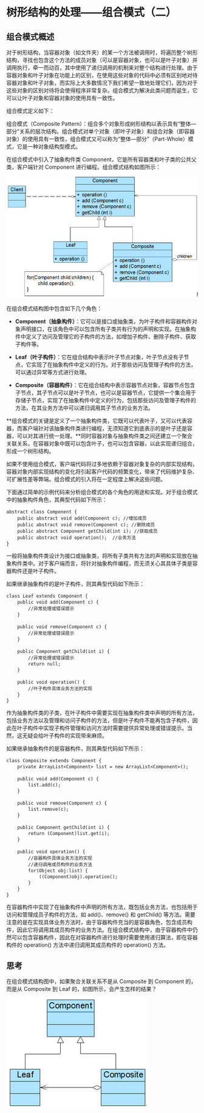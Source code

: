 # 树形结构的处理——组合模式（二）  

## 组合模式概述  

对于树形结构，当容器对象（如文件夹）的某一个方法被调用时，将遍历整个树形结构，寻找也包含这个方法的成员对象（可以是容器对象，也可以是叶子对象）并调用执行，牵一而动百，其中使用了递归调用的机制来对整个结构进行处理。由于容器对象和叶子对象在功能上的区别，在使用这些对象的代码中必须有区别地对待容器对象和叶子对象，而实际上大多数情况下我们希望一致地处理它们，因为对于这些对象的区别对待将会使得程序非常复杂。组合模式为解决此类问题而诞生，它可以让叶子对象和容器对象的使用具有一致性。  

组合模式定义如下：  

组合模式（Composite Pattern）：组合多个对象形成树形结构以表示具有“整体—部分”关系的层次结构。组合模式对单个对象（即叶子对象）和组合对象（即容器对象）的使用具有一致性，组合模式又可以称为“整体—部分”（Part-Whole）模式，它是一种对象结构型模式。  

在组合模式中引入了抽象构件类 Component，它是所有容器类和叶子类的公共父类，客户端针对 Component 进行编程。组合模式结构如图所示：

![组合模式结构图](images/1347029718_6268.jpg)    

在组合模式结构图中包含如下几个角色：  

- **Component（抽象构件）**：它可以是接口或抽象类，为叶子构件和容器构件对象声明接口，在该角色中可以包含所有子类共有行为的声明和实现。在抽象构件中定义了访问及管理它的子构件的方法，如增加子构件、删除子构件、获取子构件等。  

- **Leaf（叶子构件）**：它在组合结构中表示叶子节点对象，叶子节点没有子节点，它实现了在抽象构件中定义的行为。对于那些访问及管理子构件的方法，可以通过异常等方式进行处理。  

- **Composite（容器构件）**：它在组合结构中表示容器节点对象，容器节点包含子节点，其子节点可以是叶子节点，也可以是容器节点，它提供一个集合用于存储子节点，实现了在抽象构件中定义的行为，包括那些访问及管理子构件的方法，在其业务方法中可以递归调用其子节点的业务方法。  

**组合模式的关键是定义了一个抽象构件类，它既可以代表叶子，又可以代表容器，而客户端针对该抽象构件类进行编程，无须知道它到底表示的是叶子还是容器，可以对其进行统一处理。**同时容器对象与抽象构件类之间还建立一个聚合关联关系，在容器对象中既可以包含叶子，也可以包含容器，以此实现递归组合，形成一个树形结构。  

如果不使用组合模式，客户端代码将过多地依赖于容器对象复杂的内部实现结构，容器对象内部实现结构的变化将引起客户代码的频繁变化，带来了代码维护复杂、可扩展性差等弊端。组合模式的引入将在一定程度上解决这些问题。  

下面通过简单的示例代码来分析组合模式的各个角色的用途和实现。对于组合模式中的抽象构件角色，其典型代码如下所示：  

```
abstract class Component {  
    public abstract void add(Component c); //增加成员  
    public abstract void remove(Component c); //删除成员  
    public abstract Component getChild(int i); //获取成员  
    public abstract void operation();  //业务方法  
}   
```

一般将抽象构件类设计为接口或抽象类，将所有子类共有方法的声明和实现放在抽象构件类中。对于客户端而言，将针对抽象构件编程，而无须关心其具体子类是容器构件还是叶子构件。  

如果继承抽象构件的是叶子构件，则其典型代码如下所示：  
  
```
class Leaf extends Component {
	public void add(Component c) { 
		//异常处理或错误提示 
	}	
		
	public void remove(Component c) { 
		//异常处理或错误提示 
	}
	
	public Component getChild(int i) { 
		//异常处理或错误提示
		return null; 
	}
	
	public void operation() {
		//叶子构件具体业务方法的实现
	} 
}
```

作为抽象构件类的子类，在叶子构件中需要实现在抽象构件类中声明的所有方法，包括业务方法以及管理和访问子构件的方法，但是叶子构件不能再包含子构件，因此在叶子构件中实现子构件管理和访问方法时需要提供异常处理或错误提示。当然，这无疑会给叶子构件的实现带来麻烦。  

如果继承抽象构件的是容器构件，则其典型代码如下所示：  

```
class Composite extends Component {
	private ArrayList<Component> list = new ArrayList<Component>();
	
	public void add(Component c) {
		list.add(c);
	}
	
	public void remove(Component c) {
		list.remove(c);
	}
	
	public Component getChild(int i) {
		return (Component)list.get(i);
	}
	
	public void operation() {
		//容器构件具体业务方法的实现
        //递归调用成员构件的业务方法
		for(Object obj:list) {
			((Component)obj).operation();
		}
	} 	
}
```

在容器构件中实现了在抽象构件中声明的所有方法，既包括业务方法，也包括用于访问和管理成员子构件的方法，如 add()、remove() 和 getChild() 等方法。需要注意的是在实现具体业务方法时，由于容器构件充当的是容器角色，包含成员构件，因此它将调用其成员构件的业务方法。在组合模式结构中，由于容器构件中仍然可以包含容器构件，因此在对容器构件进行处理时需要使用递归算法，即在容器构件的 operation() 方法中递归调用其成员构件的 operation() 方法。

## 思考  
 
在组合模式结构图中，如果聚合关联关系不是从 Composite 到 Component 的，而是从 Composite 到 Leaf 的，如图所示，会产生怎样的结果？  

![组合模式思考题结构图](images/1347029904_5585.jpg) 
